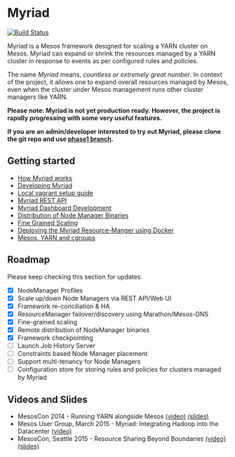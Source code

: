 # Myriad

[![Build Status](https://travis-ci.org/mesos/myriad.svg)](https://travis-ci.org/mesos/myriad)

Myriad is a Mesos framework designed for scaling a YARN cluster on Mesos. Myriad can expand or shrink the resources managed by a YARN cluster in response to events as per configured rules and policies.

The name _Myriad_ means, _countless or extremely great number_. In context of the project, it allows one to expand overall resources managed by Mesos, even when the cluster under Mesos management runs other cluster managers like YARN.

**Please note: Myriad is not yet production ready. However, the project is rapidly progressing with some very useful features.** 

**If you are an admin/developer interested to try out Myriad, please clone the git repo and use [phase1 branch](https://github.com/mesos/myriad/tree/phase1).**

## Getting started

* [How Myriad works](docs/how-it-works.md)
* [Developing Myriad](docs/myriad-dev.md)
* [Local vagrant setup guide](docs/vagrant.md)
* [Myriad REST API](docs/API.md)
* [Myriad Dashboard Development](docs/myriad-dashboard.md)
* [Distribution of Node Manager Binaries](docs/myriad-remote-distribution-configuration.md)
* [Fine Grained Scaling](docs/myriad-fine-grained-scaling.md)
* [Deploying the Myriad Resource-Manger using Docker](docker/README.md)
* [Mesos, YARN and cgroups](docs/cgroups.md)

## Roadmap
Please keep checking this section for updates.

- [x] NodeManager Profiles
- [x] Scale up/down Node Managers via REST API/Web UI
- [x] Framework re-conciliation & HA
- [x] ResourceManager failover/discovery using Marathon/Mesos-DNS
- [x] Fine-grained scaling
- [x] Remote distribution of NodeManager binaries
- [x] Framework checkpointing
- [ ] Launch Job History Server
- [ ] Constraints based Node Manager placement
- [ ] Support multi-tenancy for Node Managers
- [ ] Configuration store for storing rules and policies for clusters managed by Myriad

## Videos and Slides
* MesosCon 2014 - Running YARN alongside Mesos [(video)](https://www.youtube.com/watch?v=d7vZWm_xS9c) [(slides)](https://speakerdeck.com/mohit/running-yarn-alongside-mesos-mesoscon-2014)
* Mesos User Group, March 2015 - Myriad: Integrating Hadoop into the Datacenter [(video)](http://www.youtube.com/watch?v=UMu9n4f62GI)
* MesosCon, Seattle 2015 - Resource Sharing Beyond Boundaries [(video)](https://www.youtube.com/watch?v=lU2VE08fOD4) [(slides)](http://events.linuxfoundation.org/sites/events/files/slides/Apache_Myriad_MesosCon_2015.pdf)
